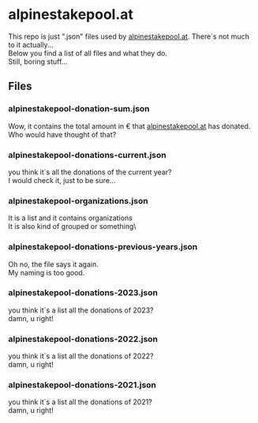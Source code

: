 # alpinestakepool.at

This repo is just ".json" files used by [alpinestakepool.at](https://www.alpinestakepool.at). There`s not much to it actually...\
Below you find a list of all files and what they do.\
Still, boring stuff...

## Files
### alpinestakepool-donation-sum.json
Wow, it contains the total amount in € that [alpinestakepool.at](https://www.alpinestakepool.at) has donated.\
Who would have thought of that?

### alpinestakepool-donations-current.json
you think it`s all the donations of the current year? \
I would check it, just to be sure...

### alpinestakepool-organizations.json
It is a list and it contains organizations\
It is also kind of grouped or something\

### alpinestakepool-donations-previous-years.json
Oh no, the file says it again.\
My naming is too good.

### alpinestakepool-donations-2023.json
you think it`s a list all the donations of 2023? \
damn, u right!

### alpinestakepool-donations-2022.json
you think it`s a list all the donations of 2022? \
damn, u right!

### alpinestakepool-donations-2021.json
you think it`s a list all the donations of 2021? \
damn, u right!
